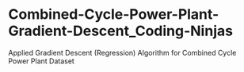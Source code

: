 # Combined-Cycle-Power-Plant-Gradient-Descent_Coding-Ninjas
Applied Gradient Descent (Regression) Algorithm for Combined Cycle Power Plant Dataset
